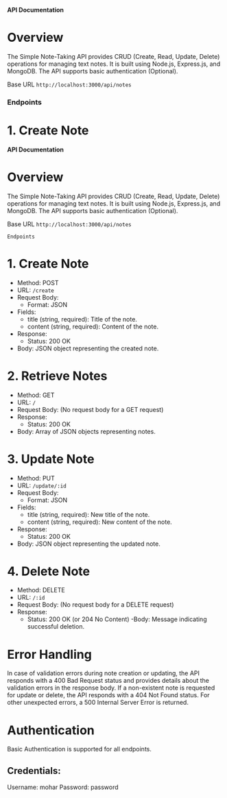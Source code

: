 


**API Documentation**

# **Overview**
The Simple Note-Taking API provides CRUD (Create, Read, Update, Delete) operations for managing text notes. It is built using Node.js, Express.js, and MongoDB. The API supports basic authentication (Optional).

Base URL
`http://localhost:3000/api/notes`


### Endpoints

# 1. Create Note


**API Documentation**

# **Overview**
The Simple Note-Taking API provides CRUD (Create, Read, Update, Delete) operations for managing text notes. It is built using Node.js, Express.js, and MongoDB. The API supports basic authentication (Optional).

Base URL
`http://localhost:3000/api/notes`

```
Endpoints
```
# 1. Create Note
- Method: POST
- URL: `/create`
- Request Body:
  - Format: JSON
- Fields:
  - title (string, required): Title of the note.
  - content (string, required): Content of the note.
- Response:
  - Status: 200 OK
- Body: JSON object representing the created note.
# 2. Retrieve Notes
- Method: GET
- URL: `/`
- Request Body: (No request body for a GET request)
- Response:
  - Status: 200 OK
- Body: Array of JSON objects representing notes.
# 3. Update Note
- Method: PUT
- URL: `/update/:id`
- Request Body:
  - Format: JSON
- Fields:
  - title (string, required): New title of the note.
  - content (string, required): New content of the note.
- Response:
  - Status: 200 OK
- Body: JSON object representing the updated note.
# 4. Delete Note
- Method: DELETE
- URL: `/:id`
- Request Body: (No request body for a DELETE request)
- Response:
  - Status: 200 OK (or 204 No Content)
-Body: Message indicating successful deletion.
# Error Handling
In case of validation errors during note creation or updating, the API responds with a 400 Bad Request status and provides details about the validation errors in the response body.
If a non-existent note is requested for update or delete, the API responds with a 404 Not Found status.
For other unexpected errors, a 500 Internal Server Error is returned.
# Authentication 
Basic Authentication is supported for all endpoints.
## Credentials:
Username: mohar
Password: password


